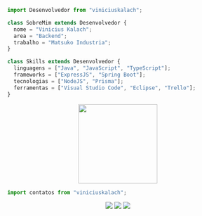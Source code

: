 ```js
import Desenvolvedor from "viniciuskalach";

class SobreMim extends Desenvolvedor {
  nome = "Vinicius Kalach";
  area = "Backend";
  trabalho = "Matsuko Industria";
}

class Skills extends Desenvolvedor {
  linguagens = ["Java", "JavaScript", "TypeScript"];
  frameworks = ["ExpressJS", "Spring Boot"];
  tecnologias = ["NodeJS", "Prisma"];
  ferramentas = ["Visual Studio Code", "Eclipse", "Trello"];
}
```

<div align="center">
  <a href="https://github.com/viniciuskalach">
    <img loading="lazy" height="180em" src="https://github-readme-stats.vercel.app/api/top-langs/?username=viniciuskalach&layout=compact&langs_count=7&theme=bear"/>
  </a>
</div>

```js
import contatos from "viniciuskalach";
```

<div align="center">
  <a href="https://instagram.com/vini_jkfcato" target="_blank"><img loading="lazy" src="https://img.shields.io/badge/-Instagram-%23E4405F?style=for-the-badge&logo=instagram&logoColor=white" target="_blank"></a>
  <a href = "mailto:vkfcato@protonmail.com"><img loading="lazy" src="https://img.shields.io/badge/ProtonMail-8B89CC?style=for-the-badge&logo=protonmail&logoColor=white" target="_blank"></a>
  <a href="https://www.linkedin.com/in/vinícius-kalach-freitas-cato-a91951192" target="_blank"><img loading="lazy" src="https://img.shields.io/badge/-LinkedIn-%230077B5?style=for-the-badge&logo=linkedin&logoColor=white" target="_blank"></a>   
</div>
